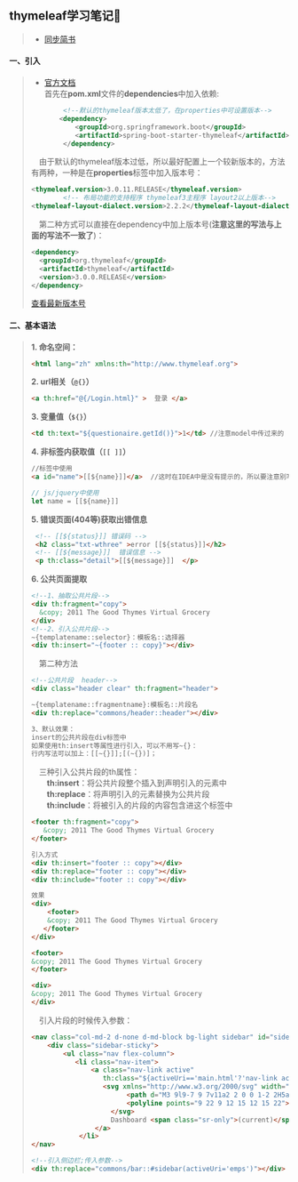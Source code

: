 ## thymeleaf学习笔记:maple_leaf:  
> * [同步简书](https://www.jianshu.com/p/c69b18ae566f)
#### 一、引入  
> * [官方文档](https://www.thymeleaf.org/doc/tutorials/3.0/usingthymeleaf.html)  
> 首先在**pom.xml**文件的**dependencies**中加入依赖:  
> ```xml
>         <!--默认的thymeleaf版本太低了，在properties中可设置版本-->
>        <dependency>
>            <groupId>org.springframework.boot</groupId>
>            <artifactId>spring-boot-starter-thymeleaf</artifactId>
>         </dependency>
> ```
> &emsp;由于默认的thymeleaf版本过低，所以最好配置上一个较新版本的，方法有两种，一种是在**properties**标签中加入版本号：
> ```xml
> <thymeleaf.version>3.0.11.RELEASE</thymeleaf.version>
>         <!-- 布局功能的支持程序 thymeleaf3主程序 layout2以上版本-->
> <thymeleaf-layout-dialect.version>2.2.2</thymeleaf-layout-dialect.version>
> ```
> &emsp;第二种方式可以直接在dependency中加上版本号(**注意这里的写法与上面的写法不一致了**)：  
> ```xml
> <dependency>
>   <groupId>org.thymeleaf</groupId>
>   <artifactId>thymeleaf</artifactId>
>   <version>3.0.0.RELEASE</version>
> </dependency>
> ```
> [查看最新版本号](https://github.com/thymeleaf/thymeleaf/releases)
#### 二、基本语法   
>  **1. 命名空间：**
>  ```html
>  <html lang="zh" xmlns:th="http://www.thymeleaf.org">
> ```  
> **2. url相关（`@{}`）**
> ```html
> <a th:href="@{/Login.html}" >  登录 </a>
> ```
> **3. 变量值（`${}`）**
> ```html
> <td th:text="${questionaire.getId()}">1</td> //注意model中传过来的
> ```
> **4. 非标签内获取值（`[[ ]]`）**
>```html
> //标签中使用
> <a id="name">[[${name}]]</a>  //这时在IDEA中是没有提示的，所以要注意别写错了  
> ```
> ```javascript
> // js/jquery中使用
> let name = [[${name}]]
> ```  
> **5. 错误页面(404等)获取出错信息**  
> ```html
>  <!-- [[${status}]] 错误码 -->
>  <h2 class="txt-wthree" >error [[${status}]]</h2>  
>  <!-- [[${message}]]  错误信息 -->
>  <p th:class="detail">[[${message}]]  </p>
> ```
> **6. 公共页面提取**  
> ```html
> <!--1、抽取公共片段-->
> <div th:fragment="copy">
>   &copy; 2011 The Good Thymes Virtual Grocery
> </div>
> <!--2、引入公共片段-->  
> ~{templatename::selector}：模板名::选择器
> <div th:insert="~{footer :: copy}"></div>
> 
> ```
> &emsp;第二种方法
> ```html
> <!--公共片段  header-->
> <div class="header clear" th:fragment="header">
> 
> ~{templatename::fragmentname}:模板名::片段名
> <div th:replace="commons/header::header"></div>
> 
> 3、默认效果：
> insert的公共片段在div标签中
> 如果使用th:insert等属性进行引入，可以不用写~{}：
> 行内写法可以加上：[[~{}]];[(~{})]；
> ```
> &emsp;三种引入公共片段的th属性：  
> &emsp;&emsp;**th:insert**：将公共片段整个插入到声明引入的元素中  
> &emsp;&emsp;**th:replace**：将声明引入的元素替换为公共片段  
> &emsp;&emsp;**th:include**：将被引入的片段的内容包含进这个标签中    
> ```html
> <footer th:fragment="copy">
>    &copy; 2011 The Good Thymes Virtual Grocery
> </footer>
> 
> 引入方式  
> <div th:insert="footer :: copy"></div>  
> <div th:replace="footer :: copy"></div>  
> <div th:include="footer :: copy"></div>  
> 
> 效果
> <div>
>     <footer>
>     &copy; 2011 The Good Thymes Virtual Grocery
>    </footer>
> </div>
> 
> <footer>
> &copy; 2011 The Good Thymes Virtual Grocery
> </footer>
> 
> <div>
> &copy; 2011 The Good Thymes Virtual Grocery
> </div>
> ```
> &emsp;引入片段的时候传入参数：
> ```html
> <nav class="col-md-2 d-none d-md-block bg-light sidebar" id="sidebar">
>     <div class="sidebar-sticky">
>         <ul class="nav flex-column">
>            <li class="nav-item">
>                <a class="nav-link active"
>                   th:class="${activeUri=='main.html'?'nav-link active':'nav-link'}"href="#" th:href="@{/main.html}">
>                   <svg xmlns="http://www.w3.org/2000/svg" width="24" height="24" viewBox="0 0 24 24" fill="none" stroke="currentColor" stroke-width="2" stroke-linecap="round" stroke-linejoin="round" class="feather feather-home">
>                         <path d="M3 9l9-7 9 7v11a2 2 0 0 1-2 2H5a2 2 0 0 1-2-2z">> </path>
>                         <polyline points="9 22 9 12 15 12 15 22"></polyline>
>                     </svg>
>                     Dashboard <span class="sr-only">(current)</span>
>                 </a>
>             </li>
> </nav>
> 
> <!--引入侧边栏;传入参数-->
> <div th:replace="commons/bar::#sidebar(activeUri='emps')"></div>
> ```
